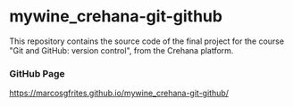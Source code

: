 # mywine_crehana-git-github
This repository contains the source code of the final project for the course "Git and GitHub: version control", from the Crehana platform.

### GitHub Page
https://marcosgfrites.github.io/mywine_crehana-git-github/